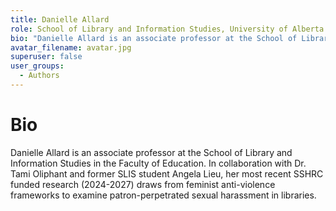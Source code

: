 ```yaml
---
title: Danielle Allard
role: School of Library and Information Studies, University of Alberta
bio: "Danielle Allard is an associate professor at the School of Library and Information Studies in the Faculty of Education. In collaboration with Dr. Tami Oliphant and former SLIS student Angela Lieu, her most recent SSHRC funded research (2024-2027) draws from feminist anti-violence frameworks to examine patron-perpetrated sexual harassment in libraries."
avatar_filename: avatar.jpg
superuser: false
user_groups:
  - Authors
---
```


# Bio
Danielle Allard is an associate professor at the School of Library and Information Studies in the Faculty of Education. In collaboration with Dr. Tami Oliphant and former SLIS student Angela Lieu, her most recent SSHRC funded research (2024-2027) draws from feminist anti-violence frameworks to examine patron-perpetrated sexual harassment in libraries.
